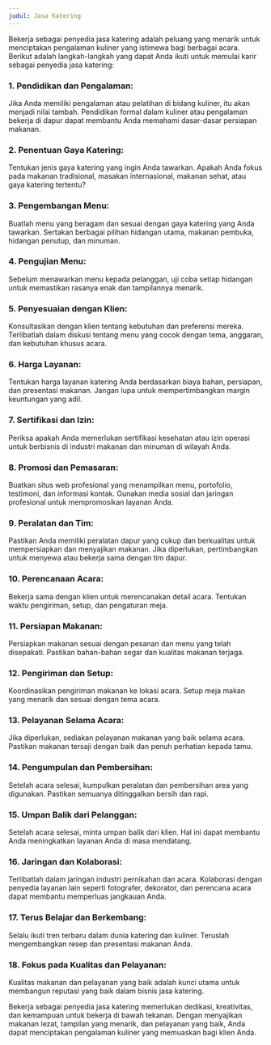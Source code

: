 ```yaml
---
judul: Jasa Katering
---
```


Bekerja sebagai penyedia jasa katering adalah peluang yang menarik untuk menciptakan pengalaman kuliner yang istimewa bagi berbagai acara. Berikut adalah langkah-langkah yang dapat Anda ikuti untuk memulai karir sebagai penyedia jasa katering:

### 1. **Pendidikan dan Pengalaman:**

Jika Anda memiliki pengalaman atau pelatihan di bidang kuliner, itu akan menjadi nilai tambah. Pendidikan formal dalam kuliner atau pengalaman bekerja di dapur dapat membantu Anda memahami dasar-dasar persiapan makanan.

### 2. **Penentuan Gaya Katering:**

Tentukan jenis gaya katering yang ingin Anda tawarkan. Apakah Anda fokus pada makanan tradisional, masakan internasional, makanan sehat, atau gaya katering tertentu?

### 3. **Pengembangan Menu:**

Buatlah menu yang beragam dan sesuai dengan gaya katering yang Anda tawarkan. Sertakan berbagai pilihan hidangan utama, makanan pembuka, hidangan penutup, dan minuman.

### 4. **Pengujian Menu:**

Sebelum menawarkan menu kepada pelanggan, uji coba setiap hidangan untuk memastikan rasanya enak dan tampilannya menarik.

### 5. **Penyesuaian dengan Klien:**

Konsultasikan dengan klien tentang kebutuhan dan preferensi mereka. Terlibatlah dalam diskusi tentang menu yang cocok dengan tema, anggaran, dan kebutuhan khusus acara.

### 6. **Harga Layanan:**

Tentukan harga layanan katering Anda berdasarkan biaya bahan, persiapan, dan presentasi makanan. Jangan lupa untuk mempertimbangkan margin keuntungan yang adil.

### 7. **Sertifikasi dan Izin:**

Periksa apakah Anda memerlukan sertifikasi kesehatan atau izin operasi untuk berbisnis di industri makanan dan minuman di wilayah Anda.

### 8. **Promosi dan Pemasaran:**

Buatkan situs web profesional yang menampilkan menu, portofolio, testimoni, dan informasi kontak. Gunakan media sosial dan jaringan profesional untuk mempromosikan layanan Anda.

### 9. **Peralatan dan Tim:**

Pastikan Anda memiliki peralatan dapur yang cukup dan berkualitas untuk mempersiapkan dan menyajikan makanan. Jika diperlukan, pertimbangkan untuk menyewa atau bekerja sama dengan tim dapur.

### 10. **Perencanaan Acara:**

Bekerja sama dengan klien untuk merencanakan detail acara. Tentukan waktu pengiriman, setup, dan pengaturan meja.

### 11. **Persiapan Makanan:**

Persiapkan makanan sesuai dengan pesanan dan menu yang telah disepakati. Pastikan bahan-bahan segar dan kualitas makanan terjaga.

### 12. **Pengiriman dan Setup:**

Koordinasikan pengiriman makanan ke lokasi acara. Setup meja makan yang menarik dan sesuai dengan tema acara.

### 13. **Pelayanan Selama Acara:**

Jika diperlukan, sediakan pelayanan makanan yang baik selama acara. Pastikan makanan tersaji dengan baik dan penuh perhatian kepada tamu.

### 14. **Pengumpulan dan Pembersihan:**

Setelah acara selesai, kumpulkan peralatan dan pembersihan area yang digunakan. Pastikan semuanya ditinggalkan bersih dan rapi.

### 15. **Umpan Balik dari Pelanggan:**

Setelah acara selesai, minta umpan balik dari klien. Hal ini dapat membantu Anda meningkatkan layanan Anda di masa mendatang.

### 16. **Jaringan dan Kolaborasi:**

Terlibatlah dalam jaringan industri pernikahan dan acara. Kolaborasi dengan penyedia layanan lain seperti fotografer, dekorator, dan perencana acara dapat membantu memperluas jangkauan Anda.

### 17. **Terus Belajar dan Berkembang:**

Selalu ikuti tren terbaru dalam dunia katering dan kuliner. Teruslah mengembangkan resep dan presentasi makanan Anda.

### 18. **Fokus pada Kualitas dan Pelayanan:**

Kualitas makanan dan pelayanan yang baik adalah kunci utama untuk membangun reputasi yang baik dalam bisnis jasa katering.

Bekerja sebagai penyedia jasa katering memerlukan dedikasi, kreativitas, dan kemampuan untuk bekerja di bawah tekanan. Dengan menyajikan makanan lezat, tampilan yang menarik, dan pelayanan yang baik, Anda dapat menciptakan pengalaman kuliner yang memuaskan bagi klien Anda.
